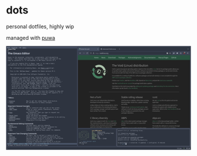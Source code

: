 # dots
personal dotfiles, highly wip

managed with [puwa](https://github.com/giuji/puwa) 

![](screenshot.png)
